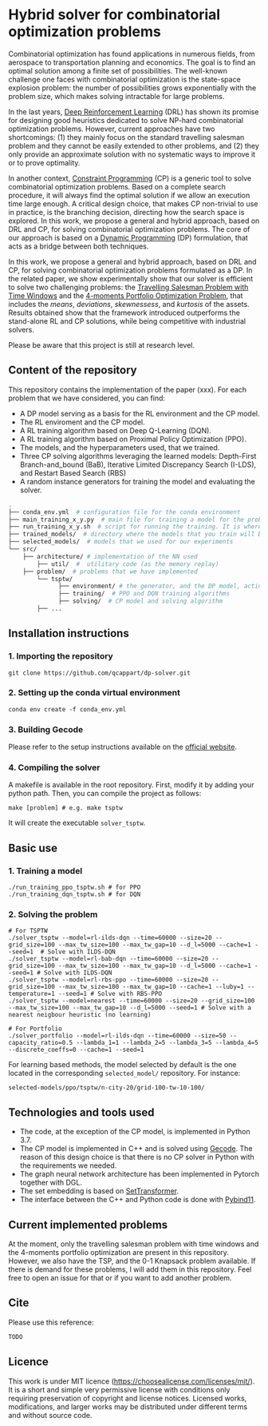 # Hybrid solver for combinatorial optimization problems

Combinatorial optimization has found applications in numerous fields, from aerospace to transportation planning and economics.
The goal is to find an optimal solution among a finite set of possibilities. The well-known challenge one faces with combinatorial optimization is the state-space explosion problem: 
the number of possibilities grows exponentially with the problem size, which makes solving intractable for large problems.

In the last years, [Deep Reinforcement Learning](https://arxiv.org/abs/1811.12560) (DRL) has shown its promise for designing good heuristics dedicated to solve 
NP-hard combinatorial optimization problems. However, current approaches have two shortcomings: 
(1) they mainly focus on the standard travelling salesman problem and they cannot be easily extended to other problems, and (2) they only provide an approximate solution with no systematic ways to improve it or to prove optimality.

In another context, [Constraint Programming](https://en.wikipedia.org/wiki/Constraint_programming) (CP) is a generic tool to solve combinatorial optimization problems.
Based on a complete search procedure, it will always find the optimal solution if we allow an execution time large enough. A critical design choice, that makes CP non-trivial to use in practice, is the branching decision, directing how the search space is explored.
In this work, we propose a general and hybrid approach, based on DRL and CP, for solving combinatorial optimization problems. The core of our approach is based on a [Dynamic Programming](https://en.wikipedia.org/wiki/Dynamic_programming) (DP) formulation, that acts as a bridge between both techniques.

In this work, we propose a general and hybrid approach, based on DRL and CP, for solving combinatorial optimization problems formulated as a DP. In the related paper, we show experimentally show that our solver is efficient to solve two challenging problems: the [Travelling Salesman Problem with Time Windows](https://acrogenesis.com/or-tools/documentation/user_manual/manual/tsp/tsptw.html)
and the [4-moments Portfolio Optimization Problem](https://en.wikipedia.org/wiki/Portfolio_optimization), that includes the *means*, *deviations*, *skewnessess*, and *kurtosis* of the assets. 
Results obtained show that the framework introduced outperforms the stand-alone RL and CP solutions, while being competitive with industrial solvers.

Please be aware that this project is still at research level.

## Content of the repository

This repository contains the implementation of the paper (xxx). For each problem that we have considered, you can find:

* A DP model serving as a basis for the RL environment and the CP model.
*  The RL enviroment and the CP model. 
*  A RL training algorithm based on Deep Q-Learning (DQN).
*  A RL training algorithm based on Proximal Policy Optimization (PPO).
*  The models, and the hyperparameters used, that we trained.
*  Three CP solving algorithms leveraging the learned models: Depth-First Branch-and_bound (BaB), Iterative Limited Discrepancy Search (I-LDS), and Restart Based Search (RBS)
*  A random instance generators for training the model and evaluating the solver.

```bash
.
├── conda_env.yml  # configuration file for the conda environment
├── main_training_x_y.py  # main file for training a model for the problem y using algorithm x
├── run_training_x_y.sh  # script for running the training. It is where you have to enter the parameters 
├── trained_models/  # directory where the models that you train will be saved
├── selected_models/  # models that we used for our experiments
└── src/ 
	├── architecture/ # implementation of the NN used
        ├── util/  #  utilitary code (as the memory replay)
	├── problem/  # problems that we have implemented
		└── tsptw/ 
		      ├── environment/ # the generator, and the DP model, acting also as the RL environment
		      ├── training/  # PPO and DQN training algorithms
		      ├── solving/  # CP model and solving algorithm
		├── ...      
```
## Installation instructions

### 1. Importing the repository

```shell
git clone https://github.com/qcappart/dp-solver.git
```
### 2. Setting up the conda virtual environment

```shell
conda env create -f conda_env.yml 
```
### 3. Building Gecode

Please refer to the setup instructions available on the [official website](https://www.gecode.org/).

### 4. Compiling the solver

A makefile is available in the root repository. First, modify it by adding your python path. Then, you can compile the project as follows:

```shell
make [problem] # e.g. make tsptw
```
It will create the executable ```solver_tsptw```.

## Basic use

### 1. Training a model

```shell
./run_training_ppo_tsptw.sh # for PPO
./run_training_dqn_tsptw.sh # for DQN
```
### 2. Solving the problem

```shell
# For TSPTW
./solver_tsptw --model=rl-ilds-dqn --time=60000 --size=20 --grid_size=100 --max_tw_size=100 --max_tw_gap=10 --d_l=5000 --cache=1 --seed=1  # Solve with ILDS-DQN
./solver_tsptw --model=rl-bab-dqn --time=60000 --size=20 --grid_size=100 --max_tw_size=100 --max_tw_gap=10 --d_l=5000 --cache=1 --seed=1 # Solve with ILDS-DQN
./solver_tsptw --model=rl-rbs-ppo --time=60000 --size=20 --grid_size=100 --max_tw_size=100 --max_tw_gap=10 --cache=1 --luby=1 --temperature=1 --seed=1 # Solve with RBS-PPO
./solver_tsptw --model=nearest --time=60000 --size=20 --grid_size=100 --max_tw_size=100 --max_tw_gap=10 --d_l=5000 --seed=1 # Solve with a nearest neigbour heuristic (no learning)

# For Portfolio
./solver_portfolio --model=rl-ilds-dqn --time=60000 --size=50 --capacity_ratio=0.5 --lambda_1=1 --lambda_2=5 --lambda_3=5 --lambda_4=5  --discrete_coeffs=0 --cache=1 --seed=1 

```
For learning based methods, the model selected by default is the one located in the corresponding ```selected_model/``` repository. For instance:

```shell
selected-models/ppo/tsptw/n-city-20/grid-100-tw-10-100/ 
```
## Technologies and tools used

* The code, at the exception of the CP model, is implemented in Python 3.7.
* The CP model is implemented in C++ and is solved using [Gecode](https://www.gecode.org/). The reason of this design choice is that there is no CP solver in Python with the requirements we needed. 
* The graph neural network architecture has been implemented in Pytorch together with DGL. 
* The set embedding is based on [SetTransformer](https://github.com/juho-lee/set_transformer).
* The interface between the C++ and Python code is done with [Pybind11](https://github.com/pybind).

## Current implemented problems

At the moment, only the travelling salesman problem with time windows and the 4-moments portfolio optimization are present in this repository. However, we also have the TSP, and the 0-1 Knapsack problem available. If there is demand for these problems, I will add them in this repository. Feel free to open an issue for that or if you want to add another problem.

## Cite

Please use this reference:

```latex
TODO
```

## Licence

This work is under MIT licence (https://choosealicense.com/licenses/mit/). It is a short and simple very permissive license with conditions only requiring preservation of copyright and license notices. Licensed works, modifications, and larger works may be distributed under different terms and without source code. 
